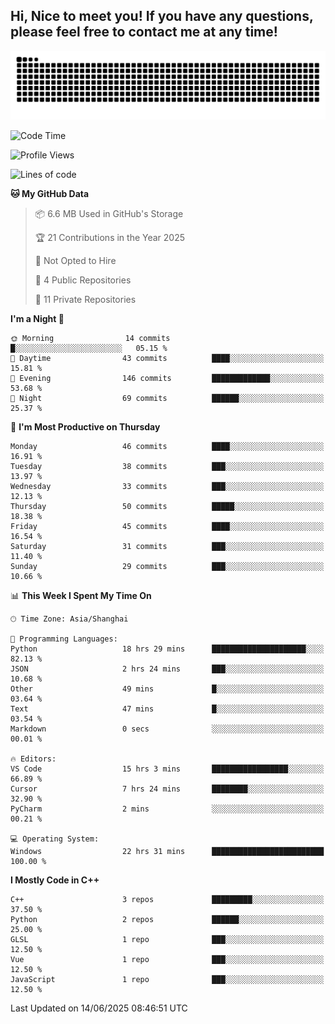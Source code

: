 ## Hi, Nice to meet you! If you have any questions, please feel free to contact me at any time!

![snake](https://raw.githubusercontent.com/LeKZzzz/LeKZzzz/output/github-contribution-grid-snake.svg)



<!--START_SECTION:waka-->
![Code Time](http://img.shields.io/badge/Code%20Time-537%20hrs%2019%20mins-blue)

![Profile Views](http://img.shields.io/badge/Profile%20Views-2-blue)

![Lines of code](https://img.shields.io/badge/From%20Hello%20World%20I%27ve%20Written-3.7%20million%20lines%20of%20code-blue)

**🐱 My GitHub Data** 

> 📦 6.6 MB Used in GitHub's Storage 
 > 
> 🏆 21 Contributions in the Year 2025
 > 
> 🚫 Not Opted to Hire
 > 
> 📜 4 Public Repositories 
 > 
> 🔑 11 Private Repositories 
 > 
**I'm a Night 🦉** 

```text
🌞 Morning                14 commits          █░░░░░░░░░░░░░░░░░░░░░░░░   05.15 % 
🌆 Daytime                43 commits          ████░░░░░░░░░░░░░░░░░░░░░   15.81 % 
🌃 Evening                146 commits         █████████████░░░░░░░░░░░░   53.68 % 
🌙 Night                  69 commits          ██████░░░░░░░░░░░░░░░░░░░   25.37 % 
```
📅 **I'm Most Productive on Thursday** 

```text
Monday                   46 commits          ████░░░░░░░░░░░░░░░░░░░░░   16.91 % 
Tuesday                  38 commits          ███░░░░░░░░░░░░░░░░░░░░░░   13.97 % 
Wednesday                33 commits          ███░░░░░░░░░░░░░░░░░░░░░░   12.13 % 
Thursday                 50 commits          █████░░░░░░░░░░░░░░░░░░░░   18.38 % 
Friday                   45 commits          ████░░░░░░░░░░░░░░░░░░░░░   16.54 % 
Saturday                 31 commits          ███░░░░░░░░░░░░░░░░░░░░░░   11.40 % 
Sunday                   29 commits          ███░░░░░░░░░░░░░░░░░░░░░░   10.66 % 
```


📊 **This Week I Spent My Time On** 

```text
🕑︎ Time Zone: Asia/Shanghai

💬 Programming Languages: 
Python                   18 hrs 29 mins      █████████████████████░░░░   82.13 % 
JSON                     2 hrs 24 mins       ███░░░░░░░░░░░░░░░░░░░░░░   10.68 % 
Other                    49 mins             █░░░░░░░░░░░░░░░░░░░░░░░░   03.64 % 
Text                     47 mins             █░░░░░░░░░░░░░░░░░░░░░░░░   03.54 % 
Markdown                 0 secs              ░░░░░░░░░░░░░░░░░░░░░░░░░   00.01 % 

🔥 Editors: 
VS Code                  15 hrs 3 mins       █████████████████░░░░░░░░   66.89 % 
Cursor                   7 hrs 24 mins       ████████░░░░░░░░░░░░░░░░░   32.90 % 
PyCharm                  2 mins              ░░░░░░░░░░░░░░░░░░░░░░░░░   00.21 % 

💻 Operating System: 
Windows                  22 hrs 31 mins      █████████████████████████   100.00 % 
```

**I Mostly Code in C++** 

```text
C++                      3 repos             █████████░░░░░░░░░░░░░░░░   37.50 % 
Python                   2 repos             ██████░░░░░░░░░░░░░░░░░░░   25.00 % 
GLSL                     1 repo              ███░░░░░░░░░░░░░░░░░░░░░░   12.50 % 
Vue                      1 repo              ███░░░░░░░░░░░░░░░░░░░░░░   12.50 % 
JavaScript               1 repo              ███░░░░░░░░░░░░░░░░░░░░░░   12.50 % 
```




 Last Updated on 14/06/2025 08:46:51 UTC
<!--END_SECTION:waka-->
